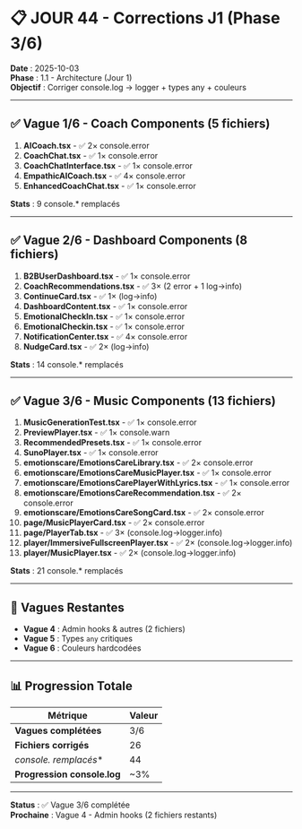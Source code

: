 # 📋 JOUR 44 - Corrections J1 (Phase 3/6)

**Date** : 2025-10-03  
**Phase** : 1.1 - Architecture (Jour 1)  
**Objectif** : Corriger console.log → logger + types any + couleurs

---

## ✅ Vague 1/6 - Coach Components (5 fichiers)

1. **AICoach.tsx** - ✅ 2× console.error
2. **CoachChat.tsx** - ✅ 1× console.error
3. **CoachChatInterface.tsx** - ✅ 1× console.error
4. **EmpathicAICoach.tsx** - ✅ 4× console.error
5. **EnhancedCoachChat.tsx** - ✅ 1× console.error

**Stats** : 9 console.* remplacés

---

## ✅ Vague 2/6 - Dashboard Components (8 fichiers)

1. **B2BUserDashboard.tsx** - ✅ 1× console.error
2. **CoachRecommendations.tsx** - ✅ 3× (2 error + 1 log→info)
3. **ContinueCard.tsx** - ✅ 1× (log→info)
4. **DashboardContent.tsx** - ✅ 1× console.error
5. **EmotionalCheckIn.tsx** - ✅ 1× console.error
6. **EmotionalCheckin.tsx** - ✅ 1× console.error
7. **NotificationCenter.tsx** - ✅ 4× console.error
8. **NudgeCard.tsx** - ✅ 2× (log→info)

**Stats** : 14 console.* remplacés

---

## ✅ Vague 3/6 - Music Components (13 fichiers)

1. **MusicGenerationTest.tsx** - ✅ 1× console.error
2. **PreviewPlayer.tsx** - ✅ 1× console.warn
3. **RecommendedPresets.tsx** - ✅ 1× console.error
4. **SunoPlayer.tsx** - ✅ 1× console.error
5. **emotionscare/EmotionsCareLibrary.tsx** - ✅ 2× console.error
6. **emotionscare/EmotionsCareMusicPlayer.tsx** - ✅ 1× console.error
7. **emotionscare/EmotionsCarePlayerWithLyrics.tsx** - ✅ 1× console.error
8. **emotionscare/EmotionsCareRecommendation.tsx** - ✅ 2× console.error
9. **emotionscare/EmotionsCareSongCard.tsx** - ✅ 2× console.error
10. **page/MusicPlayerCard.tsx** - ✅ 2× console.error
11. **page/PlayerTab.tsx** - ✅ 3× (console.log→logger.info)
12. **player/ImmersiveFullscreenPlayer.tsx** - ✅ 2× (console.log→logger.info)
13. **player/MusicPlayer.tsx** - ✅ 2× (console.log→logger.info)

**Stats** : 21 console.* remplacés

---

## 🔄 Vagues Restantes

- **Vague 4** : Admin hooks & autres (2 fichiers)
- **Vague 5** : Types `any` critiques
- **Vague 6** : Couleurs hardcodées

---

## 📊 Progression Totale

| Métrique | Valeur |
|----------|--------|
| **Vagues complétées** | 3/6 |
| **Fichiers corrigés** | 26 |
| **console.* remplacés** | 44 |
| **Progression console.log** | ~3% |

---

**Status** : ✅ Vague 3/6 complétée  
**Prochaine** : Vague 4 - Admin hooks (2 fichiers restants)


